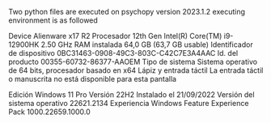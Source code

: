 Two python files are executed on psychopy version 2023.1.2
executing environment is as followed

Device Alienware x17 R2
Procesador	12th Gen Intel(R) Core(TM) i9-12900HK   2.50 GHz
RAM instalada	64,0 GB (63,7 GB usable)
Identificador de dispositivo	0BC31463-0908-49C3-803C-C42C7E3A4AAC
Id. del producto	00355-60732-86377-AAOEM
Tipo de sistema	Sistema operativo de 64 bits, procesador basado en x64
Lápiz y entrada táctil	La entrada táctil o manuscrita no está disponible para esta pantalla

Edición	Windows 11 Pro
Versión	22H2
Instalado el	‎21/‎09/‎2022
Versión del sistema operativo	22621.2134
Experiencia	Windows Feature Experience Pack 1000.22659.1000.0


